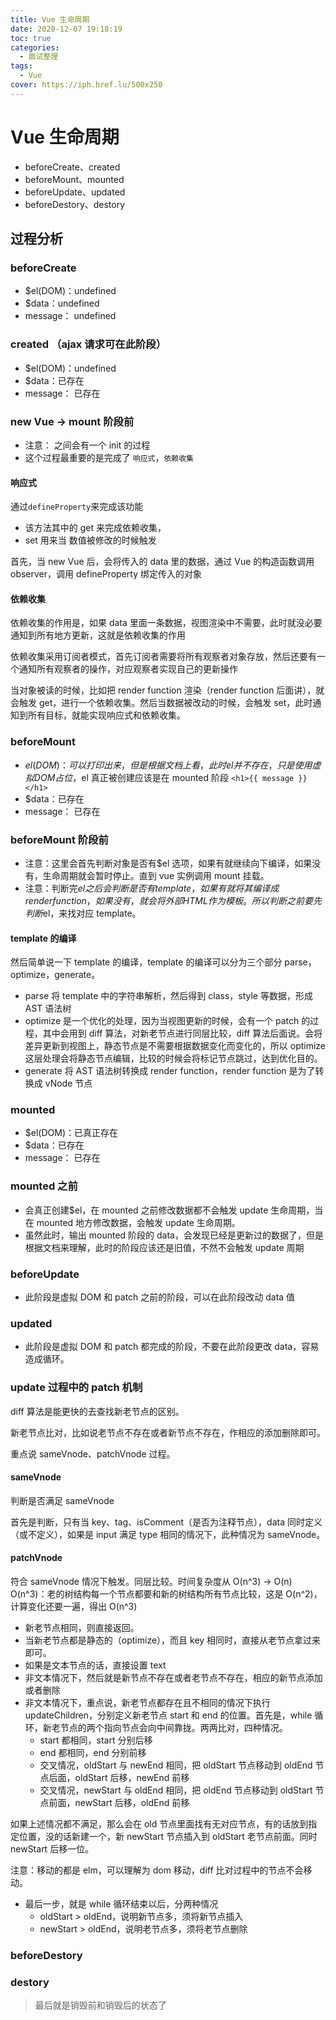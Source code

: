 ```yaml
---
title: Vue 生命周期
date: 2020-12-07 19:18:19
toc: true
categories:
  - 面试整理
tags:
  - Vue
cover: https://iph.href.lu/500x250
---
```


# Vue 生命周期

- beforeCreate、created
- beforeMount、mounted
- beforeUpdate、updated
- beforeDestory、destory

## 过程分析

### beforeCreate 

- $el(DOM)：undefined
- $data：undefined
- message： undefined

### created （ajax 请求可在此阶段）

- $el(DOM)：undefined
- $data：已存在
- message： 已存在

### new Vue -> mount 阶段前

- 注意： 之间会有一个 init 的过程
- 这个过程最重要的是完成了 `响应式`，`依赖收集`

#### 响应式

通过`defineProperty`来完成该功能

- 该方法其中的 get 来完成依赖收集，
- set 用来当 数值被修改的时候触发

首先，当 new Vue 后，会将传入的 data 里的数据，通过 Vue 的构造函数调用 observer，调用 defineProperty 绑定传入的对象

#### 依赖收集

依赖收集的作用是，如果 data 里面一条数据，视图渲染中不需要，此时就没必要通知到所有地方更新，这就是依赖收集的作用

依赖收集采用订阅者模式，首先订阅者需要将所有观察者对象存放，然后还要有一个通知所有观察者的操作，对应观察者实现自己的更新操作

当对象被读的时候，比如把 render function 渲染（render function 后面讲），就会触发 get，进行一个依赖收集。然后当数据被改动的时候，会触发 set，此时通知到所有目标，就能实现响应式和依赖收集。

### beforeMount

- $el(DOM)：可以打印出来，但是根据文档上看，此时el并不存在，只是使用虚拟DOM占位，$el 真正被创建应该是在 mounted 阶段 `<h1>{{ message }}</h1>`
- $data：已存在
- message： 已存在

### beforeMount 阶段前

- 注意：这里会首先判断对象是否有$el 选项，如果有就继续向下编译，如果没有，生命周期就会暂时停止。直到 vue 实例调用 mount 挂载。
- 注意：判断完$el之后会判断是否有template，如果有就将其编译成render function，如果没有，就会将外部HTML作为模板。所以判断之前要先判断$el，来找对应 template。

#### template 的编译
然后简单说一下 template 的编译，template 的编译可以分为三个部分 parse，optimize，generate。

- parse 将 template 中的字符串解析，然后得到 class，style 等数据，形成 AST 语法树
- optimize 是一个优化的处理，因为当视图更新的时候，会有一个 patch 的过程，其中会用到 diff 算法，对新老节点进行同层比较，diff 算法后面说。会将差异更新到视图上，静态节点是不需要根据数据变化而变化的，所以 optimize 这层处理会将静态节点编辑，比较的时候会将标记节点跳过，达到优化目的。
- generate 将 AST 语法树转换成 render function，render function 是为了转换成 vNode 节点

### mounted

- $el(DOM)：已真正存在
- $data：已存在
- message： 已存在

### mounted 之前

- 会真正创建$el，在 mounted 之前修改数据都不会触发 update 生命周期，当在 mounted 地方修改数据，会触发 update 生命周期。
- 虽然此时，输出 mounted 阶段的 data，会发现已经是更新过的数据了，但是根据文档来理解，此时的阶段应该还是旧值，不然不会触发 update 周期

### beforeUpdate

- 此阶段是虚拟 DOM 和 patch 之前的阶段，可以在此阶段改动 data 值

### updated

- 此阶段是虚拟 DOM 和 patch 都完成的阶段，不要在此阶段更改 data，容易造成循环。

### update 过程中的 patch 机制

diff 算法是能更快的去查找新老节点的区别。

新老节点比对，比如说老节点不存在或者新节点不存在，作相应的添加删除即可。

重点说 sameVnode、patchVnode 过程。

#### sameVnode

判断是否满足 sameVnode

首先是判断，只有当 key、tag、isComment（是否为注释节点），data 同时定义（或不定义），如果是 input 满足 type 相同的情况下，此种情况为 sameVnode。

#### patchVnode

符合 sameVnode 情况下触发。同层比较。时间复杂度从 O(n^3) -> O(n)
O(n^3)：老的树结构每一个节点都要和新的树结构所有节点比较，这是 O(n^2)，计算变化还要一遍，得出 O(n^3)

- 新老节点相同，则直接返回。
- 当新老节点都是静态的（optimize），而且 key 相同时，直接从老节点拿过来即可。
- 如果是文本节点的话，直接设置 text
- 非文本情况下，然后就是新节点不存在或者老节点不存在，相应的新节点添加或者删除
- 非文本情况下，重点说，新老节点都存在且不相同的情况下执行 updateChildren，分别定义新老节点 start 和 end 的位置。首先是，while 循环，新老节点的两个指向节点会向中间靠拢。两两比对，四种情况。
  - start 都相同，start 分别后移
  - end 都相同，end 分别前移
  - 交叉情况，oldStart 与 newEnd 相同，把 oldStart 节点移动到 oldEnd 节点后面，oldStart 后移，newEnd 前移
  - 交叉情况，newStart 与 oldEnd 相同，把 oldEnd 节点移动到 oldStart 节点前面，newStart 后移，oldEnd 前移

如果上述情况都不满足，那么会在 old 节点里面找有无对应节点，有的话放到指定位置，没的话新建一个，新 newStart 节点插入到 oldStart 老节点前面。同时 newStart 后移一位。

注意：移动的都是 elm，可以理解为 dom 移动，diff 比对过程中的节点不会移动。

- 最后一步，就是 while 循环结束以后，分两种情况
  - oldStart > oldEnd，说明新节点多，须将新节点插入
  - newStart > oldEnd，说明老节点多，须将老节点删除

### beforeDestory

### destory

> 最后就是销毁前和销毁后的状态了
